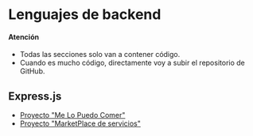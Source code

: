 # Lenguajes de backend 
#### Atención
- Todas las secciones solo van a contener código.
- Cuando es mucho código, directamente voy a subir el repositorio de GitHub.



## Express.js
- [Proyecto "Me Lo Puedo Comer"](https://github.com/Flevatti/meLoPuedoComer)
-  [Proyecto "MarketPlace de servicios"](https://github.com/Flevatti/marketplace-services)